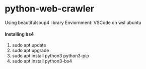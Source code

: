 # python-web-crawler

Using beautifulsoup4 library
Enviornment: VSCode on wsl ubuntu

#### Installing bs4 
1. sudo apt update
2. sudo apt upgrade
3. sudo apt install python3 python3-pip
4. sudo apt install python3-bs4
